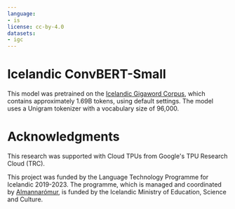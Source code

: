 ```yaml
---
language:
- is
license: cc-by-4.0
datasets:
- igc
---
```


# Icelandic ConvBERT-Small
This model was pretrained on the [Icelandic Gigaword Corpus](http://igc.arnastofnun.is/), which contains approximately 1.69B tokens, using default settings. The model uses a Unigram tokenizer with a vocabulary size of 96,000.

# Acknowledgments
This research was supported with Cloud TPUs from Google's TPU Research Cloud (TRC).

This project was funded by the Language Technology Programme for Icelandic 2019-2023. The programme, which is managed and coordinated by [Almannarómur](https://almannaromur.is/), is funded by the Icelandic Ministry of Education, Science and Culture.